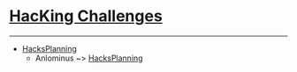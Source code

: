 # [HacKing Challenges](https://github.com/Anlominus/HacKing-Challenges)

---

- [HacksPlanning](https://www.hacksplaining.com/)
  - Anlominus ~> [HacksPlanning](./HacksPlanning)

